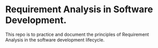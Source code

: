 # Requirement Analysis in Software Development.
This repo is to practice and document the principles of Requirement Analysis in the software development lifecycle.

